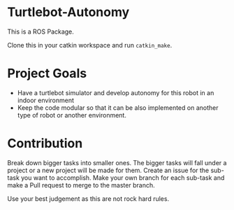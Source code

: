 # Turtlebot-Autonomy

This is a ROS Package.

Clone this in your catkin workspace and run `catkin_make`.

# Project Goals

- Have a turtlebot simulator and develop autonomy for this robot in an indoor environment
- Keep the code modular so that it can be also implemented on another type of robot or another environment.

# Contribution

Break down bigger tasks into smaller ones. The bigger tasks will fall under a project or a new project will be made for them.
Create an issue for the sub-task you want to accomplish.
Make your own branch for each sub-task and make a Pull request to merge to the master branch.

Use your best judgement as this are not rock hard rules.
